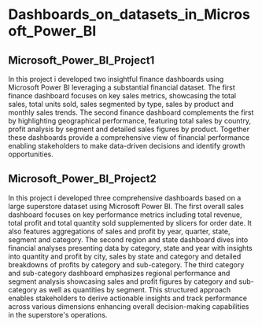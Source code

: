 # Dashboards_on_datasets_in_Microsoft_Power_BI

## Microsoft_Power_BI_Project1

In this project i developed two insightful finance dashboards using Microsoft Power BI leveraging a substantial financial dataset. The first finance dashboard focuses on key sales metrics, showcasing the total sales, total units sold, sales segmented by type, sales by product and monthly sales trends. The second finance dashboard complements the first by highlighting geographical performance, featuring total sales by country, profit analysis by segment and detailed sales figures by product. Together these dashboards provide a comprehensive view of financial performance enabling stakeholders to make data-driven decisions and identify growth opportunities.

## Microsoft_Power_BI_Project2

In this project i developed three comprehensive dashboards based on a large superstore dataset using Microsoft Power BI. The first overall sales dashboard focuses on key performance metrics including total revenue, total profit and total quantity sold supplemented by slicers for order date. It also features aggregations of sales and profit by year, quarter, state, segment and category. The second region and state dashboard dives into financial analyses presenting data by category, state and year with insights into quantity and profit by city, sales by state and category and detailed breakdowns of profits by category and sub-category. The third category and sub-category dashboard emphasizes regional performance and segment analysis showcasing sales and profit figures by category and sub-category as well as quantities by segment. This structured approach enables stakeholders to derive actionable insights and track performance across various dimensions enhancing overall decision-making capabilities in the superstore's operations.
